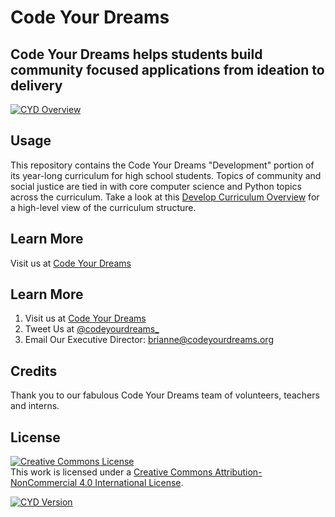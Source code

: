 # Code Your Dreams
## Code Your Dreams helps students build community focused applications from ideation to delivery
[![CYD Overview][overview-image]][overview-url]
## Usage
This repository contains the Code Your Dreams "Development" portion of its year-long curriculum for high school students. Topics of community and social justice are tied in with core computer science and Python topics across the curriculum. Take a look at this [Develop Curriculum Overview](https://github.com/CodeYourDreams/Develop_Curriculum/blob/master/curriculum_overview.md) for a high-level view of the curriculum structure. 
## Learn More
Visit us at [Code Your Dreams](http://codeyourdreams.org)
## Learn More
1. Visit us at [Code Your Dreams](http://codeyourdreams.org)
2. Tweet Us at [@codeyourdreams_](http://twitter.com/codeyourdreams_)
3. Email Our Executive Director: brianne@codeyourdreams.org
## Credits
Thank you to our fabulous Code Your Dreams team of volunteers, teachers and interns. 
## License
<a rel="license" href="http://creativecommons.org/licenses/by-nc/4.0/"><img alt="Creative Commons License" style="border-width:0" src="https://i.creativecommons.org/l/by-nc/4.0/88x31.png" /></a><br />This work is licensed under a <a rel="license" href="http://creativecommons.org/licenses/by-nc/4.0/">Creative Commons Attribution-NonCommercial 4.0 International License</a>.

[![CYD Version][cyd-image]][cyd-url]

<!-- Markdown link & img dfn's -->
[cyd-image]: https://user-images.githubusercontent.com/30474080/60455473-0f2a3900-9bfc-11e9-89f3-64320b84742a.png
[cyd-url]: https://user-images.githubusercontent.com/30474080/60455473-0f2a3900-9bfc-11e9-89f3-64320b84742a.png
[overview-image]: https://user-images.githubusercontent.com/30474080/60456272-75b05680-9bfe-11e9-87aa-46d9f55f0363.png
[overview-url]: https://user-images.githubusercontent.com/30474080/60456272-75b05680-9bfe-11e9-87aa-46d9f55f0363.png



